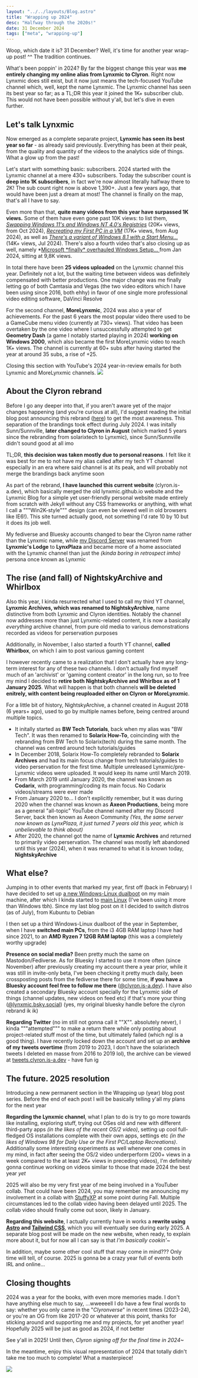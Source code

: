 ```yaml
---
layout: "../../layouts/Blog.astro"
title: "Wrapping up 2024"
desc: "Halfway through the 2020s!"
date: 31 December 2024
tags: ["meta", "wrapping-up"]
---
```

Woop, which date it is? 31 December? Well, it's time for another year wrap-up post! ^^ The tradition continues.

What's been poppin' in 2024? By far the biggest change this year was **me entirely changing my online alias from Lynxmic to Clyron**. Right now Lynxmic does still exist, but it now just means the tech-focused YouTube channel which, well, kept the name Lynxmic. The Lynxmic channel has seen its best year so far; as a TL;DR this year it joined the 1K+ subscriber club. This would not have been possible without y'all, but let's dive in even further.

## Let's talk Lynxmic
Now emerged as a complete separate project, **Lynxmic has seen its best year so far** - as already said previously. Everything has been at their peak, from the quality and quantity of the videos to the analytics side of things. What a glow up from the past!

Let's start with something basic: subscribers. 2024 started with the Lynxmic channel at a mere 430+ subscribers. Today the subscriber count is **deep into 1K subscribers**, in fact we're now almost literally halfway there to 2K! The sub count right now is above 1,390+. Just a few years ago, that would have been just a dream at most! The channel is finally on the map, that's all I have to say.

Even more than that, **quite many videos from this year have surpassed 1K views.** Some of them have even gone past 10K views: to list them, *[Swapping Windows 11's and Windows NT 4.0's Registries](https://www.youtube.com/watch?v=2CjnOp5vcJE)* (20K+ views, from Oct 2024), *[Recreating my First PC in a VM](https://www.youtube.com/watch?v=wkgMS8jm4nc)* (17K+ views, from Aug 2024), as well as *[There's a variant of Windows 8.1 with a Start Menu...](https://www.youtube.com/watch?v=lIyRVgt7Wws)* (14K+ views, Jul 2024). There's also a fourth video that's also closing up as well, namely *[Microsoft \*finally\* overhauled Windows Setup... ](https://www.youtube.com/watch?v=t5qvvHSPOvI) from Jan 2024, sitting at 9,8K views.

In total there have been **25 videos uploaded** on the Lynxmic channel this year. Definitely not a lot, but the waiting time between videos was definitely compensated with better productions. One major change was me finally letting go of both Camtasia and Vegas (the two video editors which I have been using since 2016, both ehhy) in favor of one single more professional video editing software, DaVinci Resolve

For the second channel, **MoreLynxmic**, 2024 was also a year of achievements. For the past 6 years the most popular video there used to be a GameCube menu video (currently at 730+ views). That video has been overtaken by the one video where I unsuccessfully attempted to get **Geometry Dash** (a game I notably started playing in 2024) **working on Windows 2000**, which also became the first MoreLynxmic video to reach 1K+ views. The channel is currently at 60+ subs after having started the year at around 35 subs, a rise of +25.

Closing this section with YouTube's 2024 year-in-review emails for both Lynxmic and MoreLynxmic channels.
![](/img/blog/myyearonyoutube2024.jpg)

## About the Clyron rebrand
Before I go any deeper into that, if you aren't aware yet of the major changes happening (and you're curious at all), I'd suggest reading the initial blog post announcing this rebrand ([here](https://kay.is-a.dev/2024/07/23/a-new-era.html)) to get the most awareness. This separation of the brandings took effect during July 2024. I was initally Sunn/Sunnville, **later changed to Clyron in August** (which marked 5 years since the rebranding from solarixtech to Lynxmic), since Sunn/Sunnville didn't sound good at all imo

TL;DR, **this decision was taken mostly due to personal reasons**. I felt like it was best for me to not have my alias called after my tech YT channel especially in an era where said channel is at its peak, and will probably not merge the brandings back anytime soon

As part of the rebrand, **I have launched this current website** (clyron.is-a.dev), which basically merged the old lynxmic.github.io website and the Lynxmic Blog for a simple yet user-friendly personal website made entirely from scratch with Jekyll without any CSS frameworks or anything, with what I call a """Win2K-style""" design (can even be viewed well in old browsers like IE6!). This site turned actually good, not something I'd rate 10 by 10 but it does its job well.

My fediverse and Bluesky accounts changed to bear the Clyron name rather than the Lynxmic name, while [my Discord Server](https://discord.gg/wDxDKJU2sj) was renamed from **Lynxmic's Lodge** to **LynxPlaza** and became more of a home associated with the Lynxmic channel than just the *(kinda boring in retrospect imho)* persona once known as Lynxmic

## The rise (and fall) of NightskyArchive and Whirlbox
Also this year, I kinda resurrected what I used to call my third YT channel, **Lynxmic Archives, which was renamed to NightskyArchive**, name distinctive from both Lynxmic and Clyron identities. Notably the channel now addresses more than just Lynxmic-related content, it is now a basically *everything* archive channel, from pure old media to various demonstrations recorded as videos for perservation purposes

Additionally, in November, I also started a fourth YT channel, **called Whirlbox**, on which I aim to post various gaming content

I however recently came to a realization that I don't actually have any long-term interest for any of these two channels. I don't actually find myself much of an 'archivist' or 'gaming content creator' in the long run, so to free my mind I decided to **retire both NightskyArchive and Whirlbox as of 1 January 2025**. What will happen is that both channels **will be deleted enitrely, with content being reuploaded either on Clyron or MoreLynxmic**.

For a little bit of history, NightskyArchive, a channel created in August 2018 (6 years+ ago), used to go by multiple names before, being centred around multiple topics.
* It initally started as **BW Tech Tutorials**, back when my alias was "BW Tech". It was then renamed to **Solarix How-To**, coincinding with the rebranding from BW Tech to Solarix(tech) during the same month. The channel was centred around tech tutorials/guides
* In December 2018, Solarix How-To completely rebranded to **Solarix Archives** and had its main focus change from tech tutorials/guides to video perservation for the first time. Multiple unreleased Lynxmic/pre-Lynxmic videos were uploaded. It would keep its name until March 2019.
* From March 2019 until January 2020, the channel was known as **Codarix**, with programming/coding its main focus. No Codarix videos/streams were ever made
* From January 2020 to... I don't explicitly remember, but it was during 2020 when the channel was known as **Axeon Productions**, being more as a general "all-topic" YouTube channel named after my Discord Server, back then known as Axeon Community *(Yes, the same server now known as LynxPlaza, it just turned 7 years old this year, which is unbelievable to think about)*
* After 2020, the channel got the name of **Lynxmic Archives** and returned to primarily video perservation. The channel was mostly left abandoned until this year (2024), when it was renamed to what it is known today, **NightskyArchive**


## What else?
Jumping in to other events that marked my year, first off (back in February) I have decided to set up [a new Windows-Linux dualboot](https://kay.is-a.dev/2024/03/30/i-set-up-another-windows-linux-dualboot.html) on my main machine, after which I kinda started to [main Linux](https://kay.is-a.dev/2024/06/23/using-linux-as-daily-use-os.html) (I've been using it more than Windows tbh). Since my last blog post on it I decided to switch distros (as of July), from Kubuntu to Debian

I then set up a third Windows-Linux dualboot of the year in September, when I have **switched main PCs**, from the i3 4GB RAM laptop I have had since 2021, to an **AMD Ryzen 7 12GB RAM laptop** (this was a completely worthy upgrade)

**Presence on social media?** Been pretty much the same on Mastodon/Fediverse. As for Bluesky I started to use it more often (since November) after previously creating my account there a year prior, while it was still in invite-only beta, I've been checking it pretty much daily, been crossposting posts from the fediverse there for some time, **if you have a Bluesky account feel free to follow me there** ([@clyron.is-a.dev](https://bsky.app/profile/clyron.is-a.dev)). I have also created a secondary Bluesky account specially for the Lynxmic side of things (channel updates, new videos on feed etc) if that's more your thing ([@lynxmic.bsky.social](https://bsky.app/profile/lynxmic.bsky.social)) (yes, my original bluesky handle before the clyron rebrand ik ik)

**Regarding Twitter** (no im still not gonna call it ""X"". absolutely never), I kinda """attempted""" to make a return there while only posting about project-related stuff most of the time, but ultimately failed (which ngl is a good thing). I have recently locked down the account and set up an **archive of my tweets overtime** (from 2019 to 2023, I don't have the solarixtech tweets I deleted en masse from 2016 to 2019 lol), the archive can be viewed at [tweets.clyron.is-a.dev](https://tweets.clyron.is-a.dev) - have fun ig

## The future. 2025 resolution
Introducing a new permanent section in the Wrapping up (year) blog post series. Before the end of each post I will be basically telling y'all my plans for the next year

**Regarding the Lynxmic channel**, what I plan to do is try to go more towards like installing, exploring stuff, trying out OSes old and new with different third-party apps *(in the likes of the recent OS/2 video)*, setting up cool full-fledged OS installations complete with their own apps, settings etc *(in the likes of Windows 98 for Daily Use or the First PC/Laptop Recreations)*. Additionally some interesting experiments as well whenever one comes in my mind, in fact after seeing the OS/2 video underperform (200+ views in a week compared to the at least 2K+ views in preceding videos), I'm definitely gonna continue working on videos similar to those that made 2024 the best year *yet*

2025 will also be my very first year of me being involved in a YouTuber collab. That could have been 2024, you may remember me announcing my involvement in a collab with [StuffyXP](https://youtube.com/@stuffyxp) at some point during Fall. Multiple circumstances led to the collab video having been delayed until 2025. The collab video should finally come out soon, likely in January.

**Regarding this website**, I actually currently have in works a **rewrite using [Astro](https://astro.build/) and [Tailwind CSS](https://tailwindcss.com/)**, which you will eventually see during early 2025. A separate blog post will be made on the new website, when ready, to explain more about it, but for now all I can say is that *I'm basically cookin'~*

In addition, maybe some other cool stuff that may come in mind??? Only time will tell, of course. 2025 is gonna be a crazy year full of events both IRL and online...

## Closing thoughts
2024 was a year for the books, with even more memories made. I don't have anything else much to say, ...wweeeell I do have a few final words to say: whether you only came in the "*Clyronverse*" in recent times (2023-24), or you're an OG from like 2017-20 or whatever at this point, thanks for sticking around and supporting me and my projects, for yet another year! Hopefully 2025 will be just as good as 2024, if not better

See y'all in 2025! Until then, *Clyron signing off for the final time in 2024~*

In the meantime, enjoy this visual representation of 2024 that totally didn't take me too much to complete! What a masterpiece!

![](/img/blog/2024.png)
